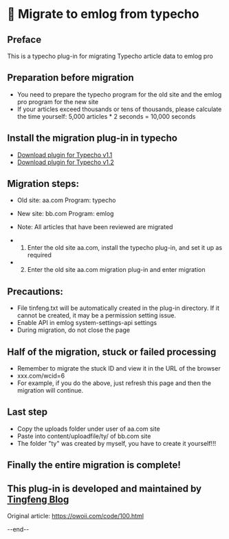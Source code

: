 # &#x1F366; Migrate to emlog from typecho

## Preface

This is a typecho plug-in for migrating Typecho article data to emlog pro

## Preparation before migration

- You need to prepare the typecho program for the old site and the emlog pro program for the new site
- If your articles exceed thousands or tens of thousands, please calculate the time yourself: 5,000 articles * 2 seconds = 10,000 seconds

## Install the migration plug-in in typecho

- [Download plugin for Typecho v1.1](https://oss.emlog.net/pkg/typecho1.1Em.zip)
- [Download plugin for Typecho v1.2](https://oss.emlog.net/pkg/typecho1.2Em.zip)

## Migration steps:

- Old site: aa.com Program: typecho
- New site: bb.com Program: emlog
- Note: All articles that have been reviewed are migrated


- 1. Enter the old site aa.com, install the typecho plug-in, and set it up as required
- 2. Enter the old site aa.com migration plug-in and enter migration

## Precautions:

- File tinfeng.txt will be automatically created in the plug-in directory. If it cannot be created, it may be a permission setting issue.
- Enable API in emlog system-settings-api settings
- During migration, do not close the page

## Half of the migration, stuck or failed processing

- Remember to migrate the stuck ID and view it in the URL of the browser
- xxx.com/wcid=6
- For example, if you do the above, just refresh this page and then the migration will continue.

## Last step

- Copy the uploads folder under user of aa.com site
- Paste into content/uploadfile/ty/ of bb.com site
- The folder "ty" was created by myself, you have to create it yourself!!!

## Finally the entire migration is complete!

## This plug-in is developed and maintained by [Tingfeng Blog](https://owoii.com/code/100.html)

Original article: https://owoii.com/code/100.html

--end--
